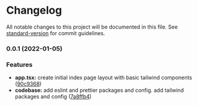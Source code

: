 # Changelog

All notable changes to this project will be documented in this file. See [standard-version](https://github.com/conventional-changelog/standard-version) for commit guidelines.

### 0.0.1 (2022-01-05)


### Features

* **app.tsx:** create initial index page layout with basic tailwind components ([90c9368](https://github.com/jltwheeler/auto-changelog/commit/90c9368ec6dc32796e99dd11fb046bf88f9025f1))
* **codebase:** add eslint and prettier packages and config. add tailwind packages and config ([7a8ffb4](https://github.com/jltwheeler/auto-changelog/commit/7a8ffb40e3cdbf8609f89f63fa124007ed39eef2))

